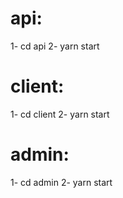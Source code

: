 # api:
1- cd api
2- yarn start
# client:
1- cd client
2- yarn start
# admin:
1- cd admin
2- yarn start